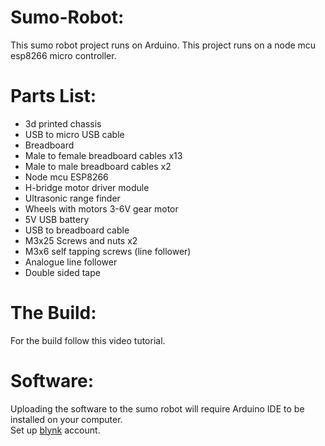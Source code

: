 # Sumo-Robot:
This sumo robot project runs on Arduino.
This project runs on a node mcu esp8266 micro controller.

# Parts List:
- 3d printed chassis
- USB to micro USB cable
- Breadboard
- Male to female breadboard cables x13
- Male to male breadboard cables x2
- Node mcu ESP8266
- H-bridge motor driver module
- Ultrasonic range finder
- Wheels with motors 3-6V gear motor
- 5V USB battery
- USB to breadboard cable
- M3x25 Screws and nuts x2
- M3x6 self tapping screws (line follower)
- Analogue line follower
- Double sided tape

# The Build:
For the build follow this video tutorial.

# Software:
Uploading the software to the sumo robot will require Arduino IDE to be installed on your computer. <br/>
Set up [blynk](https://blynk.cloud/dashboard/register) account. <br/>
